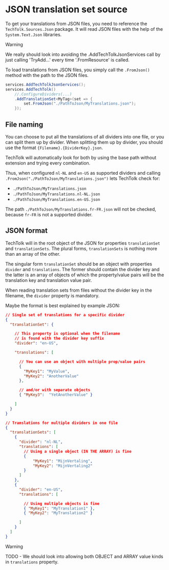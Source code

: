 # JSON translation set source

To get your translations from JSON files, you need to reference the 
`TechTolk.Sources.Json` package. It will read JSON files with the help of the
`System.Text.Json` libraries.

> [!WARNING]
> We really should look into avoiding the .AddTechTolkJsonServices call by just
> calling 'TryAdd...' every time '.FromResource' is called.


To load translations from JSON files, you simply call the `.FromJson()` method
with the path to the JSON files.

```csharp
services.AddTechTolkJsonServices();
services.AddTechTolk()
    //.ConfigureDividers(...)
    .AddTranslationSet<MyTag>(set => {
        set.FromJson("./PathToJson/MyTranslations.json");
    });
```

## File naming

You can choose to put all the translations of all dividers into one file, or
you can split them up by divider. When splitting them up by divider, you should
use the format `{Filename}.{DividerKey}.json`.

TechTolk will automatically look for both by using the base path without
extension and trying every combination.

Thus, when configured `nl-NL` and `en-US` as supported dividers and calling
`.FromJson("./PathToJson/MyTranslations.json")` lets TechTolk check for:

* `./PathToJson/MyTranslations.json`
* `./PathToJson/MyTranslations.nl-NL.json`
* `./PathToJson/MyTranslations.en-US.json`

The path `./PathToJson/MyTranslations.fr-FR.json` will not be checked, because
`fr-FR` is not a supported divider.

## JSON format

TechTolk will in the root object of the JSON for properties `translationSet` and
`translationSets`. The plural forms, `translationSets` is nothing more than an
array of the other.

The singular form `translationSet` should be an object with properties `divider`
and `translations`. The former should contain the divider key and the latter is
an array of objects of which the property/value pairs will be the translation key
and translation value pair.

When reading translation sets from files without the divider key in the filename,
the `divider` property is mandatory.

Maybe the format is best explained by example JSON:

```json
// Single set of translations for a specific divider
{
  "translationSet": {

    // This property is optional when the filename 
    // is found with the divider key suffix
    "divider": "en-US", 

    "translations": [

      // You can use an object with multiple prop/value pairs
      {
        "MyKey1": "MyValue",
        "MyKey2": "AnotherValue"
      },

      // and/or with separate objects
      { "MyKey3":  "YetAnotherValue" }

    ]
  }
}

```

```json
// Translations for multiple dividers in one file
{
  "translationSets": [
    {
      "divider": "nl-NL",
      "translations": [
        // Using a single object (IN THE ARRAY) is fine
        { 
            "MyKey1": "MijnVertaling",
            "MyKey2": "MijnVertaling2"
        }
      ]
    },
    {
      "divider": "en-US",
      "translations": [

        // Using multiple objects is fine 
        { "MyKey1": "MyTranslation1" },
        { "MyKey2": "MyTranslation2" }

      ]
    }
  ]
}

```

> [!WARNING]
> TODO - We should look into allowing both OBJECT and ARRAY value kinds in 
> `translations` property.
